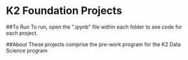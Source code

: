 # K2 Foundation Projects

##To Run
To run, open the ".ipynb" file within each folder to see code for each project.

##About
These projects comprise the pre-work program for the K2 Data Science program
